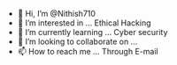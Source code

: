 - 👋 Hi, I’m @Nithish710
- 👀 I’m interested in ... Ethical Hacking
- 🌱 I’m currently learning ... Cyber security
- 💞️ I’m looking to collaborate on ...
- 📫 How to reach me ... Through E-mail


<!---
Nithish710/Nithish710 is a ✨ special ✨ repository because its `README.md` (this file) appears on your GitHub profile.
You can click the Preview link to take a look at your changes.
--->
